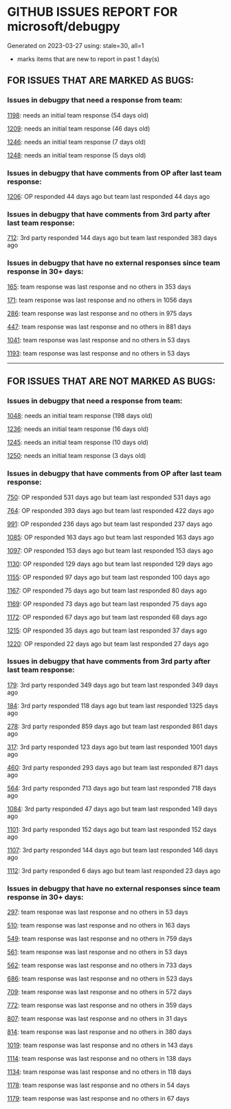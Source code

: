 
# GITHUB ISSUES REPORT FOR microsoft/debugpy


Generated on 2023-03-27 using: stale=30, all=1


* marks items that are new to report in past 1 day(s)


## FOR ISSUES THAT ARE MARKED AS BUGS:


### Issues in debugpy that need a response from team:


  [1198](https://github.com/microsoft/debugpy/issues/1198 "Crashes on ending debug session when using PyPy"): needs an initial team response (54 days old)

  [1209](https://github.com/microsoft/debugpy/issues/1209 "pydevd complaining about `attach_x86_64.dylib` on macOS on ARM"): needs an initial team response (46 days old)

  [1246](https://github.com/microsoft/debugpy/issues/1246 "Unable to install `debugpy` using poetry v1.4.1"): needs an initial team response (7 days old)

  [1248](https://github.com/microsoft/debugpy/issues/1248 "User Uncaught Exceptions fails on imports"): needs an initial team response (5 days old)

### Issues in debugpy that have comments from OP after last team response:


  [1206](https://github.com/microsoft/debugpy/issues/1206 "Debugger with gevent doesn't hit breakpoints"): OP responded 44 days ago but team last responded 44 days ago

### Issues in debugpy that have comments from 3rd party after last team response:


  [712](https://github.com/microsoft/debugpy/issues/712 "notification like &quot;Failed launch debugger for child process xxxx&quot;."): 3rd party responded 144 days ago but team last responded 383 days ago

### Issues in debugpy that have no external responses since team response in 30+ days:


  [165](https://github.com/microsoft/debugpy/issues/165 "Entry points aren't being found while test debugging"): team response was last response and no others in 353 days

  [171](https://github.com/microsoft/debugpy/issues/171 "Ctrl+C causes KeyboardInterrupt inside pydevd"): team response was last response and no others in 1056 days

  [286](https://github.com/microsoft/debugpy/issues/286 "Attach to local process assumes i386 architecture? "): team response was last response and no others in 975 days

  [447](https://github.com/microsoft/debugpy/issues/447 "Running `breakpoint()` in the watch causes buggy behaviour"): team response was last response and no others in 881 days

  [1041](https://github.com/microsoft/debugpy/issues/1041 "Breakpoints on secondary threads don't trigger when using PyQt5"): team response was last response and no others in 53 days

  [1193](https://github.com/microsoft/debugpy/issues/1193 "Debug crashes when running a Python2 subprocess"): team response was last response and no others in 53 days

---

## FOR ISSUES THAT ARE NOT MARKED AS BUGS:


### Issues in debugpy that need a response from team:


  [1048](https://github.com/microsoft/debugpy/issues/1048 "Support for eventlet"): needs an initial team response (198 days old)

  [1236](https://github.com/microsoft/debugpy/issues/1236 "Local and global variables are not available in list comprehensions in the debug console"): needs an initial team response (16 days old)

  [1245](https://github.com/microsoft/debugpy/issues/1245 "Don't collapse nested lists/tuples into ... in debugger | make debugging more like PyCharm"): needs an initial team response (10 days old)

  [1250](https://github.com/microsoft/debugpy/issues/1250 "Debugging code with `pexpect.spawn` is taking 5s longer  "): needs an initial team response (3 days old)

### Issues in debugpy that have comments from OP after last team response:


  [750](https://github.com/microsoft/debugpy/issues/750 "Support PEP 582 (__pypackages__) for just-my-code and user-uncaught exceptions"): OP responded 531 days ago but team last responded 531 days ago

  [764](https://github.com/microsoft/debugpy/issues/764 "Problems with python in VSC, eg. not working logs and pathlib and importlib.util"): OP responded 393 days ago but team last responded 422 days ago

  [991](https://github.com/microsoft/debugpy/issues/991 "Allow throwing exceptions in the debugger"): OP responded 236 days ago but team last responded 237 days ago

  [1085](https://github.com/microsoft/debugpy/issues/1085 "Return scope metadata on ScopesRequest"): OP responded 163 days ago but team last responded 163 days ago

  [1097](https://github.com/microsoft/debugpy/issues/1097 "debugpy.configure(python=) is not properly documented"): OP responded 153 days ago but team last responded 153 days ago

  [1130](https://github.com/microsoft/debugpy/issues/1130 "Allow server to configure its root"): OP responded 129 days ago but team last responded 129 days ago

  [1155](https://github.com/microsoft/debugpy/issues/1155 "Python debugger breaks on caught exception within a decorator and context manager"): OP responded 97 days ago but team last responded 100 days ago

  [1167](https://github.com/microsoft/debugpy/issues/1167 "Debugging support lazy variables"): OP responded 75 days ago but team last responded 80 days ago

  [1169](https://github.com/microsoft/debugpy/issues/1169 "Missing examples of configurations"): OP responded 73 days ago but team last responded 75 days ago

  [1172](https://github.com/microsoft/debugpy/issues/1172 "atexit not respected in subprocess.Popen"): OP responded 67 days ago but team last responded 68 days ago

  [1215](https://github.com/microsoft/debugpy/issues/1215 "[Feature request] Support Listening multiples port in vscode attach"): OP responded 35 days ago but team last responded 37 days ago

  [1220](https://github.com/microsoft/debugpy/issues/1220 "Error attaching Python debugger with debugpy: 'Could not find .so for attach to process' on macbook m1"): OP responded 22 days ago but team last responded 27 days ago

### Issues in debugpy that have comments from 3rd party after last team response:


  [179](https://github.com/microsoft/debugpy/issues/179 "Build native binaries on ci and distribute those."): 3rd party responded 349 days ago but team last responded 349 days ago

  [184](https://github.com/microsoft/debugpy/issues/184 "Azure Build for ARM"): 3rd party responded 118 days ago but team last responded 1325 days ago

  [278](https://github.com/microsoft/debugpy/issues/278 "When ungrouped, list and dict variables have inconvenient sort order"): 3rd party responded 859 days ago but team last responded 861 days ago

  [317](https://github.com/microsoft/debugpy/issues/317 "Make variable order for dict keys configurable"): 3rd party responded 123 days ago but team last responded 1001 days ago

  [460](https://github.com/microsoft/debugpy/issues/460 "Repeated debugpy.listen() calls should be an error"): 3rd party responded 293 days ago but team last responded 871 days ago

  [564](https://github.com/microsoft/debugpy/issues/564 "Ignore &quot;justMyCode&quot; flag when doing a step into target"): 3rd party responded 713 days ago but team last responded 718 days ago

  [1084](https://github.com/microsoft/debugpy/issues/1084 "Unnecessary truncation"): 3rd party responded 47 days ago but team last responded 149 days ago

  [1101](https://github.com/microsoft/debugpy/issues/1101 "Improve inline breakpoint experience to be similar to TypeScript's  "): 3rd party responded 152 days ago but team last responded 152 days ago

  [1107](https://github.com/microsoft/debugpy/issues/1107 "Add Python 3.11 to the ci"): 3rd party responded 144 days ago but team last responded 146 days ago

  [1112](https://github.com/microsoft/debugpy/issues/1112 "Support pyqt6"): 3rd party responded 6 days ago but team last responded 23 days ago

### Issues in debugpy that have no external responses since team response in 30+ days:


  [297](https://github.com/microsoft/debugpy/issues/297 "Could a disable_attach API available?"): team response was last response and no others in 53 days

  [510](https://github.com/microsoft/debugpy/issues/510 "Stop at breakpoints during evaluate request (recursive debugging)"): team response was last response and no others in 163 days

  [549](https://github.com/microsoft/debugpy/issues/549 "timeout or cancelling of debugpy.connect call"): team response was last response and no others in 759 days

  [561](https://github.com/microsoft/debugpy/issues/561 "Treat mapped files as my code"): team response was last response and no others in 53 days

  [562](https://github.com/microsoft/debugpy/issues/562 "Add support for terminateThreads request."): team response was last response and no others in 733 days

  [686](https://github.com/microsoft/debugpy/issues/686 "Don't show Locals for module-global frame"): team response was last response and no others in 523 days

  [709](https://github.com/microsoft/debugpy/issues/709 "Support pyside6 (without frame-eval mode)"): team response was last response and no others in 572 days

  [772](https://github.com/microsoft/debugpy/issues/772 "CXXABI requirement"): team response was last response and no others in 359 days

  [807](https://github.com/microsoft/debugpy/issues/807 "Gracefully handle debugpy.listen() in subprocesses"): team response was last response and no others in 31 days

  [814](https://github.com/microsoft/debugpy/issues/814 "Provide a way to notify users of where a RecursionError happens"): team response was last response and no others in 380 days

  [1019](https://github.com/microsoft/debugpy/issues/1019 "justMyCode warning message is at the wrong level, not always accurate"): team response was last response and no others in 143 days

  [1114](https://github.com/microsoft/debugpy/issues/1114 "Display Python asyncio Tasks in VS Code Debugger"): team response was last response and no others in 138 days

  [1134](https://github.com/microsoft/debugpy/issues/1134 "async code debugging"): team response was last response and no others in 118 days

  [1178](https://github.com/microsoft/debugpy/issues/1178 "Name debug console automatically using launch.json file"): team response was last response and no others in 54 days

  [1179](https://github.com/microsoft/debugpy/issues/1179 "Support DAP variable paging"): team response was last response and no others in 67 days
